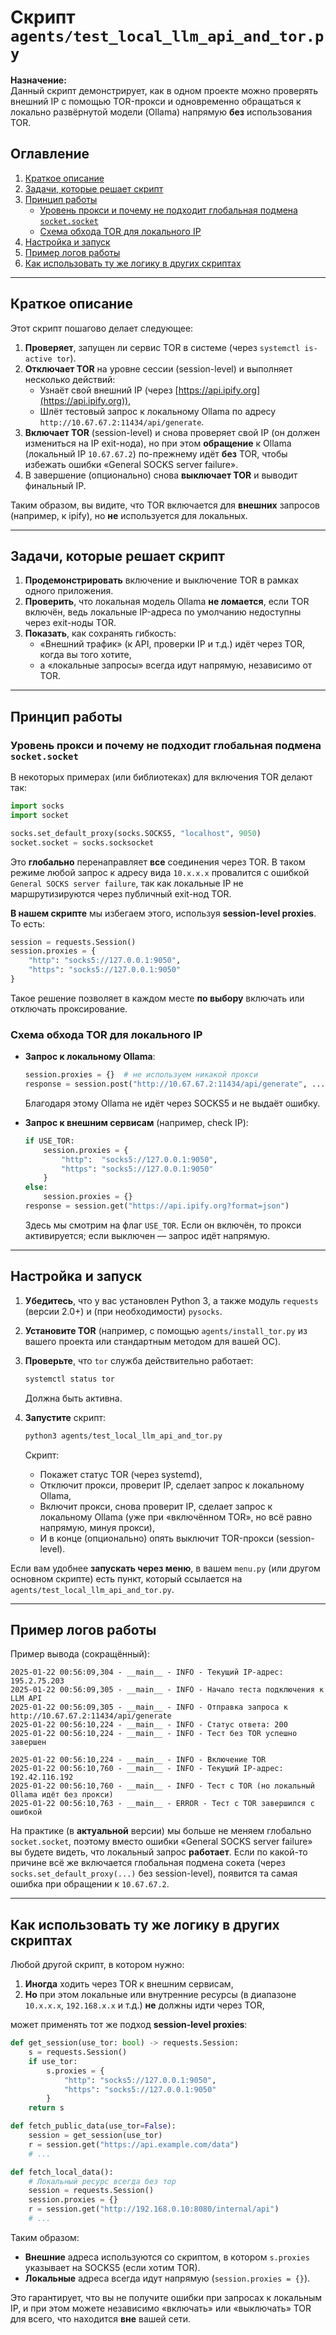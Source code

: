 # Скрипт `agents/test_local_llm_api_and_tor.py`

**Назначение:**  
Данный скрипт демонстрирует, как в одном проекте можно проверять внешний IP с помощью TOR-прокси и одновременно обращаться к локально развёрнутой модели (Ollama) напрямую **без** использования TOR.

## Оглавление
1. [Краткое описание](#краткое-описание)
2. [Задачи, которые решает скрипт](#задачи-которые-решает-скрипт)
3. [Принцип работы](#принцип-работы)
   - [Уровень прокси и почему не подходит глобальная подмена `socket.socket`](#уровень-прокси-и-почему-не-подходит-глобальная-подмена-socketsocket)
   - [Схема обхода TOR для локального IP](#схема-обхода-tor-для-локального-ip)
4. [Настройка и запуск](#настройка-и-запуск)
5. [Пример логов работы](#пример-логов-работы)
6. [Как использовать ту же логику в других скриптах](#как-использовать-ту-же-логику-в-других-скриптах)

---

## Краткое описание

Этот скрипт пошагово делает следующее:

1. **Проверяет**, запущен ли сервис TOR в системе (через `systemctl is-active tor`).
2. **Отключает TOR** на уровне сессии (session-level) и выполняет несколько действий:
   - Узнаёт свой внешний IP (через [https://api.ipify.org](https://api.ipify.org)),
   - Шлёт тестовый запрос к локальному Ollama по адресу `http://10.67.67.2:11434/api/generate`.
3. **Включает TOR** (session-level) и снова проверяет свой IP (он должен измениться на IP exit-нода),
   но при этом **обращение** к Ollama (локальный IP `10.67.67.2`) по-прежнему идёт **без** TOR, чтобы избежать ошибки «General SOCKS server failure».
4. В завершение (опционально) снова **выключает TOR** и выводит финальный IP.

Таким образом, вы видите, что TOR включается для **внешних** запросов (например, к ipify), но **не** используется для локальных.

---

## Задачи, которые решает скрипт

1. **Продемонстрировать** включение и выключение TOR в рамках одного приложения.
2. **Проверить**, что локальная модель Ollama **не ломается**, если TOR включён, ведь локальные IP-адреса по умолчанию недоступны через exit-ноды TOR.
3. **Показать**, как сохранять гибкость:  
   - «Внешний трафик» (к API, проверки IP и т.д.) идёт через TOR, когда вы того хотите,  
   - а «локальные запросы» всегда идут напрямую, независимо от TOR.

---

## Принцип работы

### Уровень прокси и почему не подходит глобальная подмена `socket.socket`

В некоторых примерах (или библиотеках) для включения TOR делают так:

```python
import socks
import socket

socks.set_default_proxy(socks.SOCKS5, "localhost", 9050)
socket.socket = socks.socksocket
```

Это **глобально** перенаправляет **все** соединения через TOR. В таком режиме любой запрос к адресу вида `10.x.x.x` провалится с ошибкой `General SOCKS server failure`, так как локальные IP не маршрутизируются через публичный exit-нод TOR.

**В нашем скрипте** мы избегаем этого, используя **session-level proxies**. То есть:

```python
session = requests.Session()
session.proxies = {
    "http": "socks5://127.0.0.1:9050",
    "https": "socks5://127.0.0.1:9050"
}
```

Такое решение позволяет в каждом месте **по выбору** включать или отключать проксирование.  

### Схема обхода TOR для локального IP

- **Запрос к локальному Ollama**:  
  ```python
  session.proxies = {}  # не используем никакой прокси
  response = session.post("http://10.67.67.2:11434/api/generate", ...)
  ```
  Благодаря этому Ollama не идёт через SOCKS5 и не выдаёт ошибку.

- **Запрос к внешним сервисам** (например, check IP):  
  ```python
  if USE_TOR:
      session.proxies = {
          "http":  "socks5://127.0.0.1:9050",
          "https": "socks5://127.0.0.1:9050"
      }
  else:
      session.proxies = {}
  response = session.get("https://api.ipify.org?format=json")
  ```
  Здесь мы смотрим на флаг `USE_TOR`. Если он включён, то прокси активируется; если выключен — запрос идёт напрямую.

---

## Настройка и запуск

1. **Убедитесь**, что у вас установлен Python 3, а также модуль `requests` (версии 2.0+) и (при необходимости) `pysocks`.
2. **Установите TOR** (например, с помощью `agents/install_tor.py` из вашего проекта или стандартным методом для вашей ОС).
3. **Проверьте**, что `tor` служба действительно работает:
   ```bash
   systemctl status tor
   ```
   Должна быть активна.

4. **Запустите** скрипт:
   ```bash
   python3 agents/test_local_llm_api_and_tor.py
   ```
   Скрипт:
   - Покажет статус TOR (через systemd),
   - Отключит прокси, проверит IP, сделает запрос к локальному Ollama,
   - Включит прокси, снова проверит IP, сделает запрос к локальному Ollama (уже при «включённом TOR», но всё равно напрямую, минуя прокси),
   - И в конце (опционально) опять выключит TOR-прокси (session-level).

Если вам удобнее **запускать через меню**, в вашем `menu.py` (или другом основном скрипте) есть пункт, который ссылается на `agents/test_local_llm_api_and_tor.py`.

---

## Пример логов работы

Пример вывода (сокращённый):
```
2025-01-22 00:56:09,304 - __main__ - INFO - Текущий IP-адрес: 195.2.75.203
2025-01-22 00:56:09,305 - __main__ - INFO - Начало теста подключения к LLM API
2025-01-22 00:56:09,305 - __main__ - INFO - Отправка запроса к http://10.67.67.2:11434/api/generate
2025-01-22 00:56:10,224 - __main__ - INFO - Статус ответа: 200
2025-01-22 00:56:10,224 - __main__ - INFO - Тест без TOR успешно завершен

2025-01-22 00:56:10,224 - __main__ - INFO - Включение TOR
2025-01-22 00:56:10,760 - __main__ - INFO - Текущий IP-адрес: 192.42.116.192
2025-01-22 00:56:10,760 - __main__ - INFO - Тест c TOR (но локальный Ollama идёт без прокси)
2025-01-22 00:56:10,763 - __main__ - ERROR - Тест с TOR завершился с ошибкой
```

На практике (в **актуальной** версии) мы больше не меняем глобально `socket.socket`, поэтому вместо ошибки «General SOCKS server failure» вы будете видеть, что локальный запрос **работает**. Если по какой-то причине всё же включается глобальная подмена сокета (через `socks.set_default_proxy(...)` без session-level), появится та самая ошибка при обращении к `10.67.67.2`.

---

## Как использовать ту же логику в других скриптах

Любой другой скрипт, в котором нужно:
1. **Иногда** ходить через TOR к внешним сервисам,
2. **Но** при этом локальные или внутренние ресурсы (в диапазоне `10.x.x.x`, `192.168.x.x` и т.д.) **не** должны идти через TOR,

может применять тот же подход **session-level proxies**:

```python
def get_session(use_tor: bool) -> requests.Session:
    s = requests.Session()
    if use_tor:
        s.proxies = {
            "http": "socks5://127.0.0.1:9050",
            "https": "socks5://127.0.0.1:9050"
        }
    return s

def fetch_public_data(use_tor=False):
    session = get_session(use_tor)
    r = session.get("https://api.example.com/data")
    # ...

def fetch_local_data():
    # Локальный ресурс всегда без тор
    session = requests.Session()
    session.proxies = {}
    r = session.get("http://192.168.0.10:8080/internal/api")
    # ...
```

Таким образом:

- **Внешние** адреса используются со скриптом, в котором `s.proxies` указывает на SOCKS5 (если хотим TOR).
- **Локальные** адреса всегда идут напрямую (`session.proxies = {}`).

Это гарантирует, что вы не получите ошибки при запросах к локальным IP, и при этом можете независимо «включать» или «выключать» TOR для всего, что находится **вне** вашей сети.
